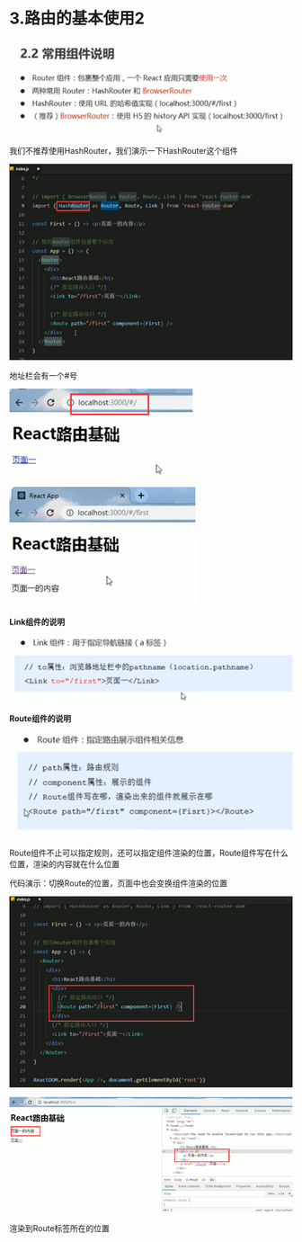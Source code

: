 # 3.路由的基本使用2

![1629599516655](../../../.vuepress/public/images/1629599516655.png)

我们不推荐使用HashRouter，我们演示一下HashRouter这个组件

![1629599361504](../../../.vuepress/public/images/1629599361504.png)



地址栏会有一个#号

![1629599402980](../../../.vuepress/public/images/1629599402980.png)



![1629599436474](../../../.vuepress/public/images/1629599436474.png)





**Link组件的说明**

![1629599653905](../../../.vuepress/public/images/1629599653905.png)





**Route组件的说明**

![1629599694971](../../../.vuepress/public/images/1629599694971.png)

 Route组件不止可以指定规则，还可以指定组件渲染的位置，Route组件写在什么位置，渲染的内容就在什么位置



代码演示：切换Route的位置，页面中也会变换组件渲染的位置

![1629599908065](../../../.vuepress/public/images/1629599908065.png)

![1629600000670](../../../.vuepress/public/images/1629600000670.png)



渲染到Route标签所在的位置

























